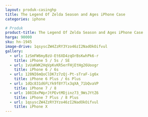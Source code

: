 ```yaml
---
layout: produk-casinghp
title: The Legend Of Zelda Season and Ages iPhone Case
categories: iphone

# Produk
product-title: The Legend Of Zelda Season and Ages iPhone Case
harga: 90000
sku: hn-1945
image-drive: 1qsyscZW4ZzRY3Yzo46zI2NadOkOifvul
gallery:
  - url: 1zSmFW6myBzU-Et6XD4zqOrBsKwhPk6-r
    title: iPhone 5 / 5s / SE
  - url: 1vUaKWK2HqVpKvKR5erFHjEtHg26Uoogr
    title: iPhone 6 / 6s
  - url: 128NI6mQoClDK7z7zQj-Pt-sTraF-ig6x
    title: iPhone 6 Plus / 6s Plus
  - url: 1dQc831d6FLYk9f8Y7lx3qXA_71bQvaVP
    title: iPhone 7 / 8
  - url: 108I8xPWprJtPEvtMDjinz73_9WsJYtZ6
    title: iPhone 7 Plus / 8 Plus
  - url: 1qsyscZW4ZzRY3Yzo46zI2NadOkOifvul
    title: iPhone X
---
```

